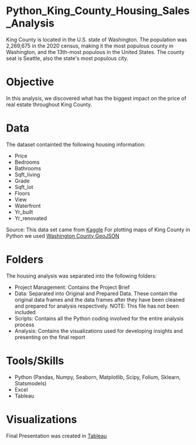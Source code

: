 # Python_King_County_Housing_Sales_Analysis
King County is located in the U.S. state of Washington. The population was 2,269,675 in the 2020 census, making it the most populous county in Washington, and the 13th-most populous in the United States. The county seat is Seattle, also the state's most populous city.

# Objective
In this analysis, we discovered what has the biggest impact on the price of real estate throughout King County.

# Data
The dataset containted the following housing information:

* Price
* Bedrooms 
* Bathrooms
* Sqft_living
* Grade
* Sqft_lot
* Floors
* View
* Waterfront
* Yr_built
* Yr_renovated

Source: This data set came from [Kaggle](https://www.kaggle.com/datasets/harlfoxem/housesalesprediction/data)
For plotting maps of King County in Python we used [Washington County GeoJSON](https://geo.wa.gov/datasets/wadnr::wa-county-boundaries/about)

# Folders
The housing analysis was separated into the following folders:
* Project Management: Contains the Project Brief
* Data: Separated into Original and Prepared Data. These contain the original data frames and the data frames after they have been cleaned and prepared for analysis respectively. NOTE: This file has not been included
* Scripts: Contains all the Python coding involved for the entire analysis process
* Analysis: Contains the visualizations used for developing insights and presenting on the final report

# Tools/Skills
* Python (Pandas, Numpy, Seaborn, Matplotlib, Scipy, Folium, Sklearn, Statsmodels)
* Excel
* Tableau

# Visualizations
Final Presentation was created in [Tableau](https://public.tableau.com/views/KingCountyHousingSalesAnalysis_17014149627480/KingCountyHousingSalesAnalysis?:language=en-US&:display_count=n&:origin=viz_share_link)
